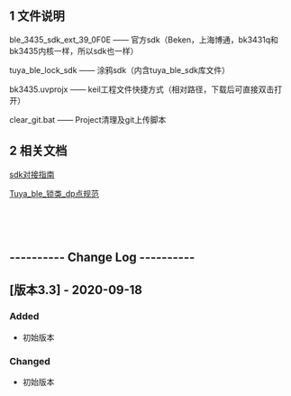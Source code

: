 ## 1 文件说明

ble_3435_sdk_ext_39_0F0E —— 官方sdk（Beken，上海博通，bk3431q和bk3435内核一样，所以sdk也一样）  

tuya_ble_lock_sdk —— 涂鸦sdk（内含tuya_ble_sdk库文件）  

bk3435.uvprojx —— keil工程文件快捷方式（相对路径，下载后可直接双击打开）  

clear_git.bat —— Project清理及git上传脚本  


## 2 相关文档

[sdk对接指南](https://docs.tuya.com/zh/iot/smart-product-solution/product-solution-lock/product-solution-lock-ble/123?id=K965xj2hde4od)  

[Tuya_ble_锁类_dp点规范](https://docs.tuya.com/zh/iot/smart-product-solution/product-solution-lock/product-solution-lock-ble/ble?id=K9ow3vcpn71ua)  



​      

​     

## ---------- Change Log ----------

## [版本3.3] - 2020-09-18

### Added

- 初始版本

### Changed

- 初始版本
